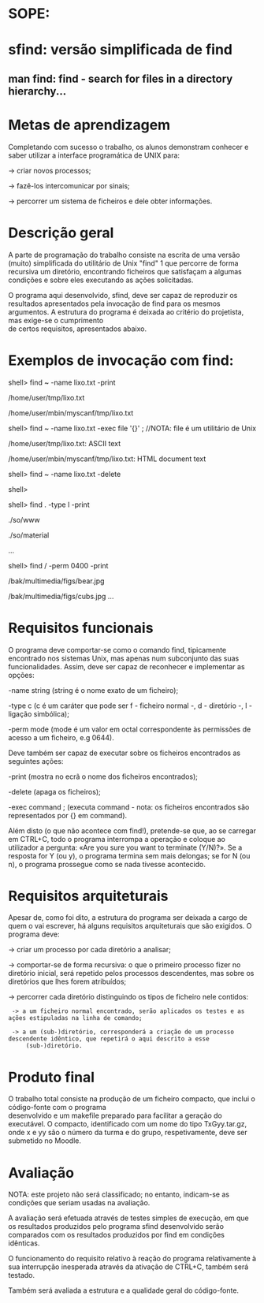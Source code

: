 # SOPE:
# sfind: versão simplificada de find 

man find: find - search for files in a directory hierarchy...
---------------------------------------------------------------------------------------------------------------------------------


# Metas de aprendizagem 

Completando  com  sucesso  o  trabalho,  os  alunos  demonstram  conhecer  e  saber  utilizar  a  interface  programática de UNIX 
para: 

  ->    criar novos processos; 
  
  ->    fazê-los intercomunicar por sinais; 
  
  ->    percorrer um sistema de ficheiros e dele obter informações. 


# Descrição geral 


A parte de programação do trabalho consiste na escrita de uma versão (muito) simplificada do utilitário de Unix "find" 1
que percorre de forma recursiva um diretório, encontrando ficheiros que satisfaçam a algumas condições e sobre eles executando as
ações solicitadas. 

O  programa  aqui  desenvolvido,  sfind,  deve  ser  capaz  de  reproduzir  os  resultados  apresentados  pela  invocação de find 
para os mesmos argumentos. A  estrutura  do  programa  é  deixada  ao  critério  do  projetista,  mas  exige-se  o  cumprimento  
de  certos  requisitos, apresentados abaixo. 

# Exemplos de invocação com find:

shell> find ~ -name lixo.txt -print

/home/user/tmp/lixo.txt

/home/user/mbin/myscanf/tmp/lixo.txt


shell> find ~ -name lixo.txt -exec file '{}' \;  //NOTA: file é um utilitário de Unix

/home/user/tmp/lixo.txt: ASCII text

/home/user/mbin/myscanf/tmp/lixo.txt: HTML document text  


shell> find ~ -name lixo.txt -delete

shell> 


shell> find . -type l -print

./so/www

./so/material

...


shell> find / -perm 0400 -print

/bak/multimedia/figs/bear.jpg


/bak/multimedia/figs/cubs.jpg
...



# Requisitos funcionais 

O programa deve comportar-se como o comando find, tipicamente  encontrado  nos  sistemas  Unix,  mas  apenas num subconjunto das
suas funcionalidades. Assim, deve ser capaz de reconhecer e implementar as opções: 

-name string      (string é o nome exato de um ficheiro); 

-type c           (c é um caráter que pode ser f - ficheiro normal -, d - diretório -, l - ligação simbólica); 

-perm mode        (mode é um valor em octal correspondente às permissões de acesso a um ficheiro, e.g 0644). 


Deve também ser capaz de executar sobre os ficheiros encontrados as seguintes ações: 

-print            (mostra no ecrã o nome dos ficheiros encontrados); 

-delete           (apaga os ficheiros); 

-exec command ;   (executa command - nota: os ficheiros encontrados são representados por {} em command).


Além disto (o que não acontece com find!), pretende-se que, ao se carregar em CTRL+C, todo o programa interrompa a operação e
coloque ao utilizador a pergunta: «Are you sure you want to terminate (Y/N)?». Se a resposta for Y (ou y), o programa termina sem
mais delongas; se for N (ou n), o programa prossegue como se nada tivesse acontecido.  




# Requisitos arquiteturais 

Apesar de, como foi dito, a estrutura do programa ser deixada a cargo de quem o vai escrever, há alguns requisitos arquiteturais
que são exigidos. O programa deve: 

  ->  criar um processo por cada diretório a analisar; 
  
  ->  comportar-se de forma recursiva: o que o primeiro processo fizer no diretório inicial, será repetido pelos processos
      descendentes, mas sobre os diretórios que lhes forem atribuídos; 

  ->  percorrer cada diretório distinguindo os tipos de ficheiro nele contidos: 
  
     -> a um ficheiro normal encontrado, serão aplicados os testes e as ações estipuladas na linha de comando; 
   
     -> a um (sub-)diretório, corresponderá a criação de um processo descendente idêntico, que repetirá o aqui descrito a esse
         (sub-)diretório. 




# Produto final

O  trabalho  total  consiste  na  produção  de  um  ficheiro  compacto,  que  inclui  o  código-fonte  com  o  programa  
desenvolvido e um makefile preparado para facilitar a geração do executável. O compacto, identificado com um nome do tipo
TxGyy.tar.gz, onde x e yy são o número da turma e do grupo, respetivamente, deve ser submetido no Moodle. 




# Avaliação 
NOTA:  este  projeto  não  será  classificado;  no  entanto,  indicam-se  as  condições  que  seriam  usadas  na  avaliação.  

A  avaliação  será  efetuada  através  de  testes  simples  de  execução,  em  que  os  resultados  produzidos  pelo  programa 
sfind  desenvolvido  serão  comparados  com  os  resultados  produzidos  por  find em  condições  idênticas.

O  funcionamento  do  requisito  relativo  à  reação  do  programa  relativamente  à  sua  interrupção  inesperada  através da
ativação de CTRL+C, também será testado. 

Também será avaliada a estrutura e a qualidade geral do código-fonte.
